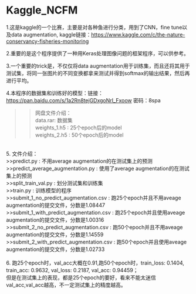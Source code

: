 Kaggle_NCFM
===

1.这是kaggle的一个比赛，主要是对各种鱼进行分类，用到了CNN，fine tune以及data augmentation, kaggle链接：https://www.kaggle.com/c/the-nature-conservancy-fisheries-monitoring <br>

2.重要的是这个程序提供了一种用Keras处理图像问题的框架程序，可以供参考。 <br>

3.一个重要的trick是，不仅仅将data augmentation用于训练集，而且还将其用于测试集，将同一张图片的不同变换都拿来测试并得到softmax的输出结果，然后再进行平均。 <br>

4.本程序的数据集和训练好的模型：链接：https://pan.baidu.com/s/1a2Rn8tejGDxgoNrI_Fxoow 密码：8spa  <br>
>>网盘文件介绍：　 <br>
>>data.rar: 数据集 <br>
>>weights_1.h5 : 25个epoch后的model <br>
>>weights_2.h5 : 50个epoch后的model <br>
<br>
5. 文件介绍：<br>
>>predict.py : 不用average augmentation的在测试集上的预测 <br>
>>predict_average_augmentation.py : 使用了average augmentation的在测试集上的预测 <br>
>>split_train_val.py : 划分测试集和训练集 <br>
>>train.py : 训练模型的程序 <br>
>>submit_1_no_predict_augmentation.csv : 跑25个epoch并且不用aveage augmentation的提交文件，分数是1.08447 <br>
>>submit_1_with_predict_augmentation.csv : 跑25个epoch并且使用aveage augmentation的提交文件，分数是1.00316 <br>
>>submit_2_no_predict_augmentation.csv : 跑50个epoch并且不用aveage augmentation的提交文件，分数是1.14559 <br>
>>submit_2_with_predict_augmentation.csv : 跑50个epoch并且使用aveage augmentation的提交文件，分数是1.02733 <br>
<br>
6. 跑25个epoch时，val_acc大概在0.91,跑50个epoch时，train_loss: 0.1404, train_acc: 0.9632, val_loss: 0.2187, val_acc: 0.94459；<br>
但是在测试集上的表现，都是25个epoch的要好，看来不能太迷信val_acc,val_acc越高，不一定测试集上的精度越高。 <br>



